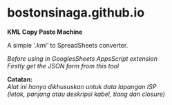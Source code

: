  # bostonsinaga.github.io
**KML Copy Paste Machine**</br>

A simple *'.kml'* to SpreadSheets converter.

*Before using in GooglesSheets AppsScript extension</br>
Firstly get the JSON form from this tool*

**Catatan:**</br>
*Alat ini hanya dikhususkan untuk data lapangan ISP</br>
(letak, panjang atau deskripsi kabel, tiang dan closure)*
